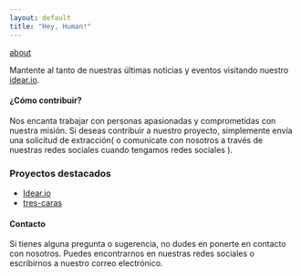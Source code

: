 ```yaml
---
layout: default
title: "Hey, Human!"
---
```


[about](./about)

Mantente al tanto de nuestras últimas noticias y eventos visitando nuestro [idear.io](https://hey-human.github.io/jekyll-ideas-sharing-template/).

#### ¿Cómo contribuir?
Nos encanta trabajar con personas apasionadas y comprometidas con nuestra misión. Si deseas contribuir a nuestro proyecto, simplemente envía una solicitud de extracción( o comunícate con nosotros a través de nuestras redes sociales cuando tengamos redes sociales ).

### Proyectos destacados
- [Idear.io](https://hey-human.github.io/jekyll-ideas-sharing-template)
- [tres-caras](https://hey-human.github.io/tres-caras/)

#### Contacto
Si tienes alguna pregunta o sugerencia, no dudes en ponerte en contacto con nosotros. Puedes encontrarnos en nuestras redes sociales o escribirnos a nuestro correo electrónico.
